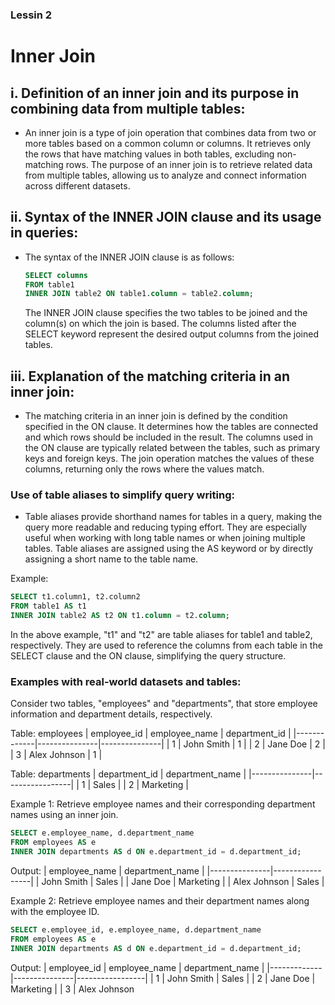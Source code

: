 ### Lessin 2

# Inner Join

## i. Definition of an inner join and its purpose in combining data from multiple tables:
   - An inner join is a type of join operation that combines data from two or more tables based on a common column or columns. It retrieves only the rows that have matching values in both tables, excluding non-matching rows. The purpose of an inner join is to retrieve related data from multiple tables, allowing us to analyze and connect information across different datasets.

## ii. Syntax of the INNER JOIN clause and its usage in queries:
   - The syntax of the INNER JOIN clause is as follows:
     ```sql
     SELECT columns
     FROM table1
     INNER JOIN table2 ON table1.column = table2.column;
     ```
     The INNER JOIN clause specifies the two tables to be joined and the column(s) on which the join is based. The columns listed after the SELECT keyword represent the desired output columns from the joined tables.

## iii. Explanation of the matching criteria in an inner join:
   - The matching criteria in an inner join is defined by the condition specified in the ON clause. It determines how the tables are connected and which rows should be included in the result. The columns used in the ON clause are typically related between the tables, such as primary keys and foreign keys. The join operation matches the values of these columns, returning only the rows where the values match.

### Use of table aliases to simplify query writing:
   - Table aliases provide shorthand names for tables in a query, making the query more readable and reducing typing effort. They are especially useful when working with long table names or when joining multiple tables. Table aliases are assigned using the AS keyword or by directly assigning a short name to the table name.
   
   Example:
   ```sql
   SELECT t1.column1, t2.column2
   FROM table1 AS t1
   INNER JOIN table2 AS t2 ON t1.column = t2.column;
   ```
   In the above example, "t1" and "t2" are table aliases for table1 and table2, respectively. They are used to reference the columns from each table in the SELECT clause and the ON clause, simplifying the query structure.

### Examples with real-world datasets and tables:

Consider two tables, "employees" and "departments", that store employee information and department details, respectively.

Table: employees
| employee_id | employee_name | department_id |
|-------------|---------------|---------------|
| 1           | John Smith    | 1             |
| 2           | Jane Doe      | 2             |
| 3           | Alex Johnson  | 1             |

Table: departments
| department_id | department_name |
|---------------|-----------------|
| 1             | Sales           |
| 2             | Marketing       |

Example 1: Retrieve employee names and their corresponding department names using an inner join.

```sql
SELECT e.employee_name, d.department_name
FROM employees AS e
INNER JOIN departments AS d ON e.department_id = d.department_id;
```

Output:
| employee_name | department_name |
|---------------|-----------------|
| John Smith    | Sales           |
| Jane Doe      | Marketing       |
| Alex Johnson  | Sales           |

Example 2: Retrieve employee names and their department names along with the employee ID.

```sql
SELECT e.employee_id, e.employee_name, d.department_name
FROM employees AS e
INNER JOIN departments AS d ON e.department_id = d.department_id;
```

Output:
| employee_id | employee_name | department_name |
|-------------|---------------|-----------------|
| 1           | John Smith    | Sales           |
| 2           | Jane Doe      | Marketing       |
| 3           | Alex Johnson 
